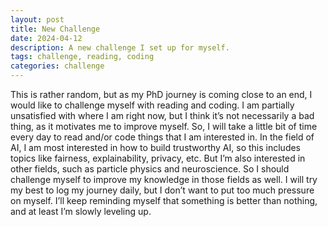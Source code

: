 ```yaml
---
layout: post
title: New Challenge
date: 2024-04-12
description: A new challenge I set up for myself.
tags: challenge, reading, coding
categories: challenge
---
```


This is rather random, but as my PhD journey is coming close to an end, I would like to challenge myself with reading and coding. I am partially unsatisfied with where I am right now, but I think it’s not necessarily a bad thing, as it motivates me to improve myself. So, I will take a little bit of time every day to read and/or code things that I am interested in. In the field of AI, I am most interested in how to build trustworthy AI, so this includes topics like fairness, explainability, privacy, etc. But I’m also interested in other fields, such as particle physics and neuroscience. So I should challenge myself to improve my knowledge in those fields as well. I will try my best to log my journey daily, but I don’t want to put too much pressure on myself. I’ll keep reminding myself that something is better than nothing, and at least I’m slowly leveling up.